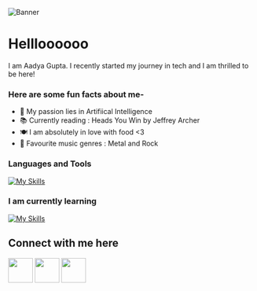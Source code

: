 ![Banner](https://github.com/user-attachments/assets/20433ef4-c2f9-43c4-8718-f2d562e280b5)
# Hellloooooo
I am Aadya Gupta.
I recently started my journey in tech and I am thrilled to be here! 

### Here are some fun facts about me-
- 🍄 My passion lies in Artifiical Intelligence
- 📚 Currently reading : Heads You Win by Jeffrey Archer
- 🍽️ I am absolutely in love with food <3
- 🎵 Favourite music genres : Metal and Rock

### Languages and Tools
[![My Skills](https://skillicons.dev/icons?i=py,c,matlab,github,anaconda,autocad)](https://skillicons.dev)

### I am currently learning
[![My Skills](https://skillicons.dev/icons?i=cpp,pytorch,tensorflow,opencv)](https://skillicons.dev)

## Connect with me here
<p align = "left">
<a href = "https://www.linkedin.com/in/aadya-gupta-cs/" target = "blank"><img align = "centre" src="https://github.com/user-attachments/assets/57318f21-27f9-4830-ada4-19309e5fcdfc" title = "LinkedIn" alt = "" height = 50></a>
<a href= "aadya.gupta2005@gmail.com" target="blank"><img align = "centre" src = "https://github.com/user-attachments/assets/6c21a5ff-f22b-4fa8-b517-4dba1a87d3f8" title = "mail" alt = "" height = 50></a>
<a href = "https://x.com/aadya_codes" target = "blank"><img align = "centre" src = "https://cdn-icons-png.flaticon.com/128/14417/14417460.png" titel = "X" alt = "" height = 50></a>


